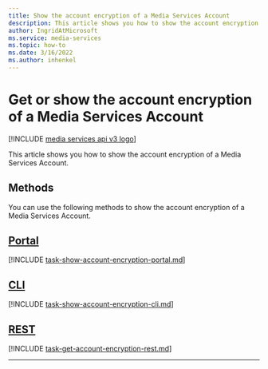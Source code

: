 ```yaml
---
title: Show the account encryption of a Media Services Account
description: This article shows you how to show the account encryption of a Media Services Account.
author: IngridAtMicrosoft
ms.service: media-services
ms.topic: how-to
ms.date: 3/16/2022
ms.author: inhenkel
---
```

# Get or show the account encryption of a Media Services Account

[!INCLUDE [media services api v3 logo](./includes/v3-hr.md)]

This article shows you how to show the account encryption of a Media Services Account.

## Methods

You can use the following methods to show the account encryption of a Media Services Account.

## [Portal](#tab/portal/)

[!INCLUDE [task-show-account-encryption-portal.md](./includes/task-show-account-encryption-portal.md)]

## [CLI](#tab/cli/)

[!INCLUDE [task-show-account-encryption-cli.md](./includes/task-show-account-encryption-cli.md)]

## [REST](#tab/rest/)

[!INCLUDE [task-get-account-encryption-rest.md](./includes/task-get-account-encryption-rest.md)]

---
